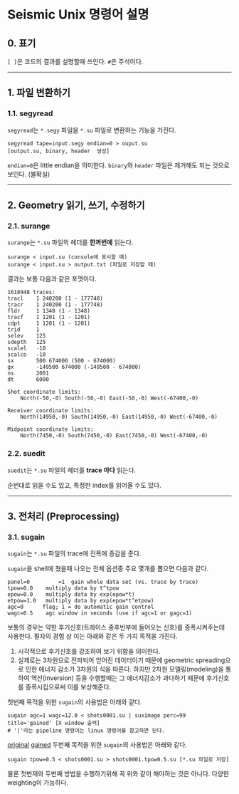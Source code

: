 Seismic Unix 명령어 설명
=======================
## 0. 표기
`[ ]`은 코드의 결과를 설명할때 쓰인다.
`#`은 주석이다.
***
## 1. 파일 변환하기

### 1.1. segyread

`segyread`는 `*.segy` 파일을 `*.su` 파일로 변환하는 기능을 가진다.
```
segyread tape=input.segy endian=0 > ouput.su
[output.su, binary, header  생성]
```
`endian=0`은 little endian을 의미한다.
`binary`와 `header` 파일은 제거해도 되는 것으로 보인다. (불확실)

***
## 2. Geometry 읽기, 쓰기, 수정하기

### 2.1. surange

`surange`는 `*.su` 파일의 헤더를 **한꺼번에** 읽는다.

```
surange < input.su (console에 표시할 때)
surange < input.su > output.txt (파일로 저장할 때)
```
결과는 보통 다음과 같은 포맷이다.
```
1618948 traces:
tracl    1 240200 (1 - 177748)
tracr    1 240200 (1 - 177748)
fldr     1 1348 (1 - 1348)
tracf    1 1201 (1 - 1201)
cdpt     1 1201 (1 - 1201)
trid     1   
selev    125
sdepth   125
scalel   -10
scalco   -10
sx       500 674000 (500 - 674000)
gx       -149500 674000 (-149500 - 674000)
ns       2001
dt       6000

Shot coordinate limits:
    North(-50,-0) South(-50,-0) East(-50,-0) West(-67400,-0)

Receiver coordinate limits:
    North(14950,-0) South(14950,-0) East(14950,-0) West(-67400,-0)

Midpoint coordinate limits:
    North(7450,-0) South(7450,-0) East(7450,-0) West(-67400,-0)
```

### 2.2. suedit

`suedit`는 `*.su` 파일의 헤더를 **trace 마다** 읽는다.

순번대로 읽을 수도 있고, 특정한 index를 읽어올 수도 있다.

---
## 3. 전처리 (Preprocessing)

### 3.1. sugain

`sugain`는 `*.su` 파일의 trace에 진폭에 증감을 준다.

`sugain`을 shell에 쳤을때 나오는 전체 옵션중 주요 몇개를 뽑으면 다음과 같다.

```
panel=0	        =1  gain whole data set (vs. trace by trace)
tpow=0.0	multiply data by t^tpow			 	
epow=0.0	multiply data by exp(epow*t)		    	
etpow=1.0	multiply data by exp(epow*t^etpow)	    	
agc=0	   flag; 1 = do automatic gain control	     					
wagc=0.5	agc window in seconds (use if agc=1 or gagc=1)  
```

보통의 경우는 약한 후기신호(트레이스 중후반부에 들어오는 신호)를 증폭시켜주는데 사용한다. 필자의 경험 상 이는 아래와 같은 두 가지 목적을 가진다.

1. 시각적으로 후기신호를 강조하여 보기 위함을 의미한다.
2. 실제로는 3차원으로 전파되어 얻어진 데이터이기 때문에 geometric spreading으로 인한 에너지 감소가 3차원의 식을 따른다. 하지만 2차원 모델링(modeling)을 통하여 역산(inversion) 등을 수행할때는 그 에너지감소가 과다하기 때문에 후기신호를 증폭시킴으로써 이를 보상해준다.

첫번째 목적을 위한 `sugain`의 사용법은 아래와 같다.
```
sugain agc=1 wagc=12.0 < shots0001.su | suximage perc=99 title='gained' [X window 출력]
# '|'라는 pipeline 명령어는 linux 명령어를 참고하면 된다.
```
[original](./images/_03_01_002.bmp)
[gained](./images/_03_01_001.bmp)
두번째 목적을 위한 `sugain`의 사용법은 아래와 같다.
```
sugain tpow=0.5 < shots0001.su > shots0001.tpow0.5.su [*.su 파일로 저장]
```
물론 첫번재와 두번째 방법을 수행하기위해 꼭 위와 같이 해야하는 것은 아니다. 다양한 weighting이 가능하다.
